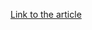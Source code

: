 [Link to the article](http://research.zscaler.com/2016/01/malicious-office-files-dropping-kasidet.html)
